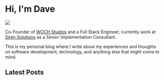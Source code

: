 <h1>Hi, I'm Dave</h1>
<div class="profile-container">
<img src="https://avatars.githubusercontent.com/u/4146149?v=4" class="profile-image" style="display: flex;"/>
<p class="profile-text">Co-Founder of <a href="https://www.wochstudios.com/">WOCH Studios</a> and a Full Stack Engineer, currently work at <a href="https://siren.io">Siren Solutions</a> as a Senior Implementation Consultant. 
</div>

This is my personal blog where I write about my experiences and thoughts on software development, technology, and anything else that might come to mind.

## Latest Posts
<div class="iframely-embed"><div class="iframely-responsive" style="height: 140px; padding-bottom: 0;"><a href="https://davemcpherson.dev/Running%20a%20Bluesky%20Bot%20in%20Github%20Actions" data-iframely-url="//iframely.net/jLE87Rp"></a></div></div><script async src="//iframely.net/embed.js"></script>
